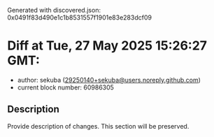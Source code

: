 Generated with discovered.json: 0x0491f83d490e1c1b8531557f1901e83e283dcf09

# Diff at Tue, 27 May 2025 15:26:27 GMT:

- author: sekuba (<29250140+sekuba@users.noreply.github.com>)
- current block number: 60986305

## Description

Provide description of changes. This section will be preserved.
